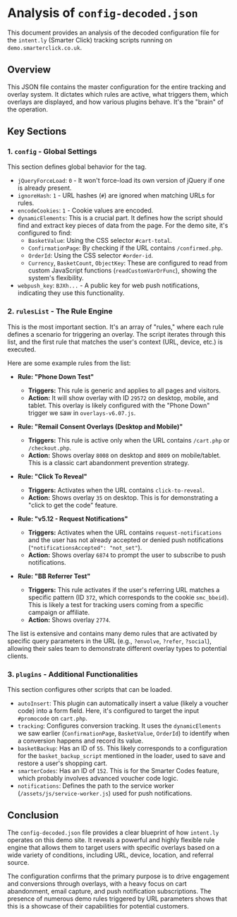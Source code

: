# Analysis of `config-decoded.json`

This document provides an analysis of the decoded configuration file for the `intent.ly` (Smarter Click) tracking scripts running on `demo.smarterclick.co.uk`.

## Overview

This JSON file contains the master configuration for the entire tracking and overlay system. It dictates which rules are active, what triggers them, which overlays are displayed, and how various plugins behave. It's the "brain" of the operation.

## Key Sections

### 1. `config` - Global Settings

This section defines global behavior for the tag.

*   `jQueryForceLoad`: `0` - It won't force-load its own version of jQuery if one is already present.
*   `ignoreHash`: `1` - URL hashes (`#`) are ignored when matching URLs for rules.
*   `encodeCookies`: `1` - Cookie values are encoded.
*   `dynamicElements`: This is a crucial part. It defines how the script should find and extract key pieces of data from the page. For the demo site, it's configured to find:
    *   `BasketValue`: Using the CSS selector `#cart-total`.
    *   `ConfirmationPage`: By checking if the URL contains `/confirmed.php`.
    *   `OrderId`: Using the CSS selector `#order-id`.
    *   `Currency`, `BasketCount`, `ObjectKey`: These are configured to read from custom JavaScript functions (`readCustomVarOrFunc`), showing the system's flexibility.
*   `webpush_key`: `BJXh...` - A public key for web push notifications, indicating they use this functionality.

### 2. `rulesList` - The Rule Engine

This is the most important section. It's an array of "rules," where each rule defines a scenario for triggering an overlay. The script iterates through this list, and the first rule that matches the user's context (URL, device, etc.) is executed.

Here are some example rules from the list:

*   **Rule: "Phone Down Test"**
    *   **Triggers:** This rule is generic and applies to all pages and visitors.
    *   **Action:** It will show overlay with ID `29572` on desktop, mobile, and tablet. This overlay is likely configured with the "Phone Down" trigger we saw in `overlays-v6.07.js`.

*   **Rule: "Remail Consent Overlays (Desktop and Mobile)"**
    *   **Triggers:** This rule is active only when the URL contains `/cart.php` or `/checkout.php`.
    *   **Action:** Shows overlay `8008` on desktop and `8009` on mobile/tablet. This is a classic cart abandonment prevention strategy.

*   **Rule: "Click To Reveal"**
    *   **Triggers:** Activates when the URL contains `click-to-reveal`.
    *   **Action:** Shows overlay `35` on desktop. This is for demonstrating a "click to get the code" feature.

*   **Rule: "v5.12 - Request Notifications"**
    *   **Triggers:** Activates when the URL contains `request-notifications` and the user has not already accepted or denied push notifications (`"notificationsAccepted": "not_set"`).
    *   **Action:** Shows overlay `6874` to prompt the user to subscribe to push notifications.

*   **Rule: "BB Referrer Test"**
    *   **Triggers:** This rule activates if the user's referring URL matches a specific pattern (ID `372`, which corresponds to the cookie `smc_bbeid`). This is likely a test for tracking users coming from a specific campaign or affiliate.
    *   **Action:** Shows overlay `2774`.

The list is extensive and contains many demo rules that are activated by specific query parameters in the URL (e.g., `?envolve`, `?refer`, `?social`), allowing their sales team to demonstrate different overlay types to potential clients.

### 3. `plugins` - Additional Functionalities

This section configures other scripts that can be loaded.

*   `autoInsert`: This plugin can automatically insert a value (likely a voucher code) into a form field. Here, it's configured to target the input `#promocode` on `cart.php`.
*   `tracking`: Configures conversion tracking. It uses the `dynamicElements` we saw earlier (`ConfirmationPage`, `BasketValue`, `OrderId`) to identify when a conversion happens and record its value.
*   `basketBackup`: Has an ID of `55`. This likely corresponds to a configuration for the `basket_backup_script` mentioned in the loader, used to save and restore a user's shopping cart.
*   `smarterCodes`: Has an ID of `152`. This is for the Smarter Codes feature, which probably involves advanced voucher code logic.
*   `notifications`: Defines the path to the service worker (`/assets/js/service-worker.js`) used for push notifications.

## Conclusion

The `config-decoded.json` file provides a clear blueprint of how `intent.ly` operates on this demo site. It reveals a powerful and highly flexible rule engine that allows them to target users with specific overlays based on a wide variety of conditions, including URL, device, location, and referral source.

The configuration confirms that the primary purpose is to drive engagement and conversions through overlays, with a heavy focus on cart abandonment, email capture, and push notification subscriptions. The presence of numerous demo rules triggered by URL parameters shows that this is a showcase of their capabilities for potential customers.
